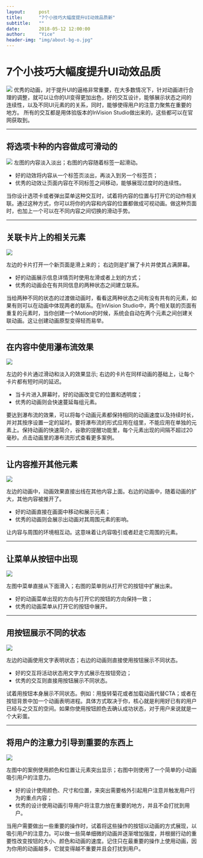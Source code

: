 ```yaml
---
layout:     post
title:      "7个小技巧大幅度提升UI动效品质新"
subtitle:   ""
date:       2018-05-12 12:00:00
author:     "Yice"
header-img: "img/about-bg-o.jpg"
---
```


# 7个小技巧大幅度提升UI动效品质

![](https://user-gold-cdn.xitu.io/2018/5/13/163586f3c7197bee?w=560&h=420&f=jpeg&s=70528)
 优秀的动画，对于提升UI的逼格非常重要，在大多数情况下，针对动画进行合理的调整，就可以让你的UI变得更加出色，好的交互设计，能够展示状态之间的连续性，以及不同UI元素的的关系，同时，能够使得用户的注意力聚焦在重要的地方。
所有的交互都是用体验版本的InVision Studio做出来的，这些都可以在官网获取到。


----

## 将选项卡种的内容做成可滑动的

![](https://user-gold-cdn.xitu.io/2018/5/13/16358607f0b570f5?w=1440&h=810&f=gif&s=1155306)
左图的内容淡入淡出；右图的内容随着标签一起滑动。
* 好的动效将内容从一个标签页淡出，再淡入到另一个标签页；
* 优秀的动效让页面内容在不同标签之间移动，能够展现过度时的连续性。

当你设计选项卡或者弹出菜单这种交互时，试着将内容的位置与打开它的动作相关联。通过这种方式，你可以将你的内容和内容的位置都做成可视动画。做这种页面时，也加上一个可以在不同内容之间切换的滑动手势。

---

## 关联卡片上的相关元素


![](https://user-gold-cdn.xitu.io/2018/5/13/163586553c562e26?w=1440&h=810&f=gif&s=381277)

左边的卡片打开一个新页面是滑上来的；  右边则是扩展了卡片并使其占满屏幕。

* 好的动画展示信息详情页时使用左滑或者上划的方式；
* 优秀的动画会在有共同信息的两种状态之间建立联系。

当给两种不同的状态的过渡做动画时，看看这两种状态之间有没有共有的元素，如果有则可以在动画中体现两者的联系。在InVision Studio中，两个相关联的页面有重复的元素时，当你创建一个Motion的时候，系统会自动在两个元素之间创建关联动画。这让创建动画原型变得轻而易举。

------

## 在内容中使用瀑布流效果

![](https://user-gold-cdn.xitu.io/2018/5/13/163586737f6ac987?w=1440&h=810&f=gif&s=803074)

左边的卡片通过滑动和淡入的效果显示; 
右边的卡片在同样动画的基础上，让每个卡片都有短时间的延迟。

* 当卡片进入屏幕时，好的动画改变它的位置和透明度；
* 优秀的动画则会快速蔓延每组元素。

要达到瀑布流的效果，可以将每个动画元素都保持相同的动画速度以及持续时长，并对其按序设置一定的延时。要将瀑布流的形式应用在组里，不能应用在单独的元素上。保持动画的快速简介，谷歌的提醒功能里，每个元素出现的间隔不超过20毫秒。点击动画里的瀑布流形式查看更多案例。

------

## 让内容推开其他元素


![](https://user-gold-cdn.xitu.io/2018/5/13/1635868386af47d6?w=1440&h=810&f=gif&s=244641)

左边的动画中，动画效果直接出线在其他内容上面。右边的动画中，随着动画的扩大，其他内容被推开了。

* 好的动画直接在画面中移动和展示元素；
* 优秀的动画则会展示出动画对其周围元素的影响。

让内容与周围的环境相互动。这意味着让内容吸引或者赶走它周围的元素。

----

## 让菜单从按钮中出现


![](https://user-gold-cdn.xitu.io/2018/5/13/16358697c3ff069d?w=1440&h=810&f=gif&s=307263)

左图中菜单直接从下面滑入；右图的菜单则从打开它的按钮中扩展出来。

* 好的动画菜单出现的方向与打开它的按钮的方向保持一致；
* 优秀的动画菜单从打开它的按钮中展开。

-------

## 用按钮展示不同的状态

![](https://user-gold-cdn.xitu.io/2018/5/13/163586adc1926bb6?w=1440&h=810&f=gif&s=1414382)

左边的动画使用文字表明状态；右边的动画则直接使用按钮展示不同状态。

* 好的交互将活动状态用文字方式展示在按钮旁边；
* 优秀的交互则直接用按钮展示不同状态。  

试着用按钮本身展示不同状态。例如：用旋转菊花或者加载动画代替CTA；或者在按钮背景中加一个动画表明进程。具体方式取决于你，核心就是利用好已有的用户已经与之交互的空间。如果你使用按钮颜色去确认成功状态，对于用户来说就是一个大彩蛋。

-------

## 将用户的注意力引导到重要的东西上


![](https://user-gold-cdn.xitu.io/2018/5/13/163586c953d6851d?w=1440&h=810&f=gif&s=612310)

左图中的案例使用颜色和位置让元素突出显示；右图中则使用了一个简单的小动画吸引用户的注意力。

* 好的设计使用颜色、尺寸和位置，来突出需要格外引起用户注意并触发用户行为的重点内容；
* 优秀的设计使用动画引导用户将注意力放在重要的地方，并且不会打扰到用户。  

当用户需要做出一些重要的操作时，试着将这些操作的按钮以动画的方式展现，以吸引用户的注意力。可以做一些简单细微的动画并逐渐增加强度，并根据行动的重要性改变按钮的大小、颜色和动画的速度。记住只在最重要的操作上使用动画，因为你用的动画越多，它就变得越不重要并且会打扰到用户。
